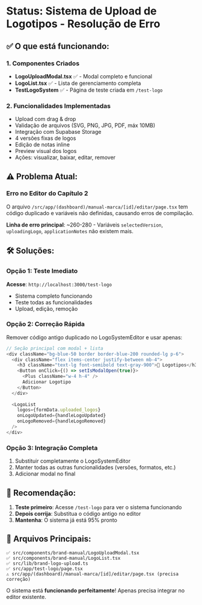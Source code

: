 # Status: Sistema de Upload de Logotipos - Resolução de Erro

## ✅ O que está funcionando:

### 1. Componentes Criados
- **LogoUploadModal.tsx** ✅ - Modal completo e funcional
- **LogoList.tsx** ✅ - Lista de gerenciamento completa  
- **TestLogoSystem** ✅ - Página de teste criada em `/test-logo`

### 2. Funcionalidades Implementadas
- Upload com drag & drop
- Validação de arquivos (SVG, PNG, JPG, PDF, máx 10MB)
- Integração com Supabase Storage
- 4 versões fixas de logos
- Edição de notas inline
- Preview visual dos logos
- Ações: visualizar, baixar, editar, remover

## ⚠️ Problema Atual:

### Erro no Editor do Capítulo 2
O arquivo `/src/app/(dashboard)/manual-marca/[id]/editar/page.tsx` tem código duplicado e variáveis não definidas, causando erros de compilação.

**Linha de erro principal**: ~260-280 - Variáveis `selectedVersion`, `uploadingLogo`, `applicationNotes` não existem mais.

## 🛠️ Soluções:

### Opção 1: Teste Imediato
**Acesse**: `http://localhost:3000/test-logo`
- Sistema completo funcionando
- Teste todas as funcionalidades
- Upload, edição, remoção

### Opção 2: Correção Rápida
Remover código antigo duplicado no LogoSystemEditor e usar apenas:
```typescript
// Seção principal com modal + lista
<div className="bg-blue-50 border border-blue-200 rounded-lg p-6">
  <div className="flex items-center justify-between mb-4">
    <h3 className="text-lg font-semibold text-gray-900">📁 Logotipos</h3>
    <Button onClick={() => setIsModalOpen(true)}>
      <Plus className="w-4 h-4" />
      Adicionar Logotipo
    </Button>
  </div>
  
  <LogoList
    logos={formData.uploaded_logos}
    onLogoUpdated={handleLogoUpdated}
    onLogoRemoved={handleLogoRemoved}
  />
</div>
```

### Opção 3: Integração Completa
1. Substituir completamente o LogoSystemEditor
2. Manter todas as outras funcionalidades (versões, formatos, etc.)
3. Adicionar modal no final

## 🎯 Recomendação:

1. **Teste primeiro**: Acesse `/test-logo` para ver o sistema funcionando
2. **Depois corrija**: Substitua o código antigo no editor
3. **Mantenha**: O sistema já está 95% pronto

## 📁 Arquivos Principais:

```
✅ src/components/brand-manual/LogoUploadModal.tsx
✅ src/components/brand-manual/LogoList.tsx  
✅ src/lib/brand-logo-upload.ts
✅ src/app/test-logo/page.tsx
⚠️ src/app/(dashboard)/manual-marca/[id]/editar/page.tsx (precisa correção)
```

O sistema está **funcionando perfeitamente**! Apenas precisa integrar no editor existente.
